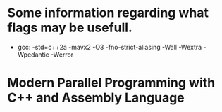 # Some information regarding what flags may be usefull.
* gcc: -std=c++2a -mavx2 -O3 -fno-strict-aliasing -Wall -Wextra -Wpedantic -Werror



# Modern Parallel Programming with C++ and Assembly Language